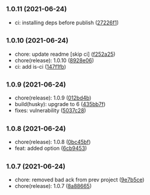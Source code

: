 ## <small>1.0.11 (2021-06-24)</small>

* ci: installing deps before publish ([27226f1](https://github.com/simonecorsi/fine/commit/27226f1))



## <small>1.0.10 (2021-06-24)</small>

* chore: update readme [skip ci] ([f252a25](https://github.com/simonecorsi/fine/commit/f252a25))
* chore(release): 1.0.10 ([8928e06](https://github.com/simonecorsi/fine/commit/8928e06))
* ci: add is-ci ([147f1fb](https://github.com/simonecorsi/fine/commit/147f1fb))



## <small>1.0.9 (2021-06-24)</small>

* chore(release): 1.0.9 ([012bd4b](https://github.com/simonecorsi/fine/commit/012bd4b))
* build(husky): upgrade to 6 ([435bb7f](https://github.com/simonecorsi/fine/commit/435bb7f))
* fixes: vulnerability ([5037c28](https://github.com/simonecorsi/fine/commit/5037c28))



## <small>1.0.8 (2021-06-24)</small>

* chore(release): 1.0.8 ([0bc45bf](https://github.com/simonecorsi/fine/commit/0bc45bf))
* feat: added option ([6cb9453](https://github.com/simonecorsi/fine/commit/6cb9453))



## <small>1.0.7 (2021-06-24)</small>

* chore: removed bad ack from prev project ([9e7b5ce](https://github.com/simonecorsi/fine/commit/9e7b5ce))
* chore(release): 1.0.7 ([8a88665](https://github.com/simonecorsi/fine/commit/8a88665))



